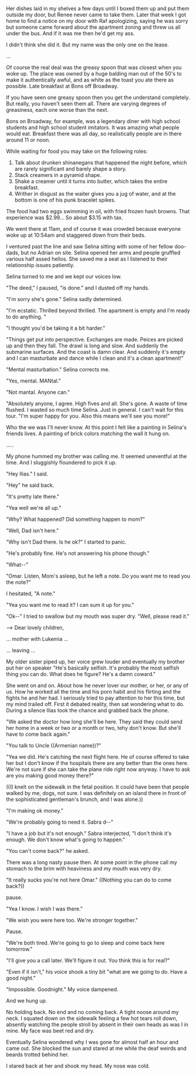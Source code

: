 Her dishes laid in my shelves a few days until I boxed them up and put them outside my door, but Renee never came to take them. Later that week I got home to find a notice on my door with Raf apologizing, saying he was sorry but someone came forward about the apartment zoning and threw us all under the bus. And if it was me then he'd get my ass.

I didn't think she did it. But my name was the only one on the lease.

...


























































Of course the real deal was the greasy spoon that was closest when you woke up. The place was owned by a huge balding man out of the 50's to make it authentically awful, and as white as the toast you ate there as possible. Late breakfast at Bons off Broadway.

If you have seen one greasy spoon then you get the understand completely. But really, you haven't seen them all. There are varying degrees of greasiness, each one worse than the next.

Bons on Broadway, for example, was a legendary diner with high school students and high school student imitators. It was amazing what people would eat. Breakfast there was all day, so realistically people are in there around 11 or noon.

While waiting for food you may take on the following roles:
1. Talk about drunken shinanegans that happened the night before, which are rarely significant and barely shape a story.
2. Stack creamers in a pyramid shape.
3. Shake a creamer until it turns into butter, which takes the entire breakfast.
4. Writher in disgust as the waiter gives you a jug of water, and at the bottom is one of his punk bracelet spikes.

The food had two eggs swimming in oil, with fried frozen hash browns. That experience was $2.99... So about $3.15 with tax.

We went there at 11am, and of course it was crowded because everyone woke up at 10:54am and staggered down from their beds.

I ventured past the line and saw Selina sitting with some of her fellow doo-dads, but no Adrian on site. Selina opened her arms and people gruffled various half assed hellos. She saved me a seat as I listened to their relationship issues patiently.

Selina turned to me and we kept our voices low.

"The deed," I paused, "is done." and I dusted off my hands.

"I'm sorry she's gone." Selina sadly determined.

"I'm ecstatic. Thrilled beyond thrilled. The apartment is empty and I'm ready to do anything. "

"I thought you'd be taking it a bit harder."

"Things get put into perspective. Exchanges are made. Peices are picked up and then they fall. The drawl is long and slow. And suddenly the submarine surfaces. And the coast is damn clear. And suddenly it's empty and I can masturbate and dance while I clean and it's a clean apartment!"

"Mental masturbation." Selina corrects me.

"Yes, mental. MANtal."

"Not mantal. Anyone can."

"Absolutely anyone, I agree. High fives and all. She's gone. A waste of time flushed. I wasted so much time Selina. Just in general. I can't wait for this tour. "I'm super happy for you. Also this means we'll see you more!"

Who the we was I'll never know. At this point I felt like a painting in Selina's friends lives. A painting of brick colors matching the wall it hung on.


.....

My phone hummed my brother was calling me. It seemed uneventful at the time. And I sluggishly floundered to pick it up.

"Hey Ilias." I said.

"Hey" he said back.

"It's pretty late there."

"Yea well we're all up."

"Why? What happened? Did something happen to mom?"

"Well, Dad isn't here."

"Why isn't Dad there. Is he ok?" I started to panic.

"He's probably fine. He's not answering his phone though."

"What--"

"Omar. Listen, Mom's asleep, but he left a note. Do you want me to read you the note?"

I hesitated, "A note."

"Yea you want me to read it? I can sum it up for you."

"Ok--" I tried to swallow but my mouth was super dry. "Well, please read it."

--> Dear lovely children,

... mother with Lukemia ...

... leaving ...

My older sister piped up, her voice grew louder and eventually my brother put her on speaker "He's basically selfish. It's probably the most selfish thing you can do. What does he figure? He's a damn coward."

She went on and on. About how he never lover our mother, or her, or any of us. How he worked all the time and his porn habit and his flirting and the fights he and her had. I seriously tried to pay attention to her this time, but my mind trailed off. First it debated reality, then sat wondering what to do. During a silence Ilias took the chance and grabbed back the phone.

"We asked the doctor how long she'll be here. They said they could send her home in a week or two or a month or two, tehy don't know. But she'll have to come back again."

"You talk to Uncle ((Armenian name))?"

"Yea we did. He's catching the next flight here. He of course offered to take her but I don't know if the hospitals there are any better than the ones here. We're not sure if she can take the plane ride right now anyway. I have to ask are you making good money there?"


(((I knelt on the sidewalk in the fetal position. It could have been that people walked by me, dogs, not sure. I was definitely on an island there in front of the sophisticated gentleman's brunch, and I was alone.))




"I'm making ok money."

"We're probably going to need it. Sabra d--"

"I have a job but it's not enough." Sabra interjected, "I don't think it's enough. We don't know what's going to happen."

"You can't come back?" he asked.

There was a long nasty pause then. At some point in the phone call my stomach to the brim with heaviness and my mouth was very dry.

"It really sucks you're not here Omar." ((Nothing you can do to come back?))

pause.

"Yea I know. I wish I was there."

"We wish you were here too. We're stronger together."

Pause.

"We're both tired. We're going to go to sleep and come back here tomorrow."

"I'll give you a call later. We'll figure it out. You think this is for real?"

"Even if it isn't," his voice shook a tiny bit "what are we going to do. Have a good night."

"Impossible. Goodnight." My voice dampened.

And we hung up.

No holding back. No end and no coming back. A tight noose around my neck. I squated down on the sidewalk feeling a few hot tears roll down, absently watching the people stroll by absent in their own heads as was I in mine. My face was beet red and dry.

Eventually Selina wondered why I was gone for almost half an hour and came out. She blocked the sun and stared at me while the deaf weirds and beards trotted behind her.

I stared back at her and shook my head. My nose was cold.





































